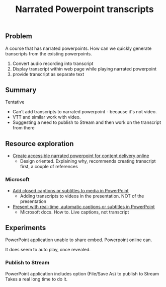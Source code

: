 ﻿---
backlinks:
- title: Work categories
  url: /memex/sense/work/work-categories.html
title: Narrated Powerpoint transcripts
---
## Problem

A course that has narrated powerpoints. How can we quickly generate transcripts from the existing powerpoints.

1. Convert audio recording into transcript
2. Display transcript within web page while playing narrated powerpoint
3. provide transcript as separate text

## Summary

Tentative
- Can't add transcripts to narrated powerpoint - because it's not video.
- VTT and similar work with video.
- Suggesting a need to publish to Stream and then work on the transcript from there

## Resource exploration

- [Create accessible narrated powerpoint for content delivery online](https://topr.online.ucf.edu/create-accessible-narrated-powerpoint-for-content-delivery-online/)
  - Design oriented. Explaining why, recommends creating transcript first, a couple of references

### Microsoft

- [Add closed captions or subtitles to media in PowerPoint](https://support.microsoft.com/en-us/office/add-closed-captions-or-subtitles-to-media-in-powerpoint-df091537-fb22-4507-898f-2358ddc0df18)
  - Adding transcripts to videos in the presentation. NOT of the presentation
- [Present with real-time, automatic captions or subtitles in PowerPoint](https://support.microsoft.com/en-us/office/present-with-real-time-automatic-captions-or-subtitles-in-powerpoint-68d20e49-aec3-456a-939d-34a79e8ddd5f?ui=en-us&rs=en-us&ad=us)
  - Microsoft docs. How to. Live captions, not transcript


## Experiments

PowerPoint application unable to share embed.  Powerpoint online can.

It does seem to auto play, once revealed.

### Publish to Stream

PowerPoint application includes option (File/Save As) to publish to Stream
Takes a real long time to do it.